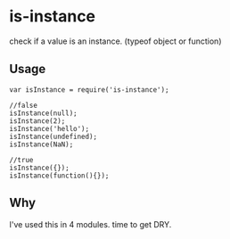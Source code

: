 # is-instance

check if a value is an instance. (typeof object or function)

## Usage

```
var isInstance = require('is-instance');

//false
isInstance(null);
isInstance(2);
isInstance('hello');
isInstance(undefined);
isInstance(NaN);

//true
isInstance({});
isInstance(function(){});
```

## Why

I've used this in 4 modules. time to get DRY.